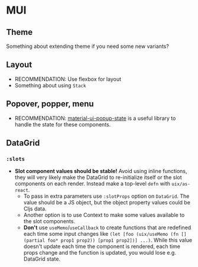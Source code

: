 # MUI

## Theme

Something about extending theme if you need some new variants?

## Layout

- RECOMMENDATION: Use flexbox for layout
- Something about using `Stack`

## Popover, popper, menu

- RECOMMENDATION: [material-ui-popup-state](https://github.com/jcoreio/material-ui-popup-state) is
a useful library to handle the state for these components.

## DataGrid

### `:slots`

- **Slot component values should be stable!** Avoid using inline functions, they will
  very likely make the DataGrid to re-initialize itself or the slot components
  on each render. Instead make a top-level `defn` with `uix/as-react`.
  - To pass in extra parameters use `:slotProps` option on `DataGrid`. The value should be
    a JS object, but the object property values could be Cljs data.
  - Another option is to use Context to make some values available to the slot components.
  - **Don't** use `useMemo`/`useCallback` to create functions that are redefined each time some
    input changes like `(let [foo (uix/useMemo (fn [] (partial foo* prop1 prop2)) [prop1 prop2])] ...)`. While
    this value doesn't update each time the component is rendered, each time props change and the function is
    updated, you would lose e.g. DataGrid state.
